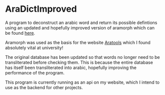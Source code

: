 # AraDictImproved

A program to deconstruct an arabic word and return its possible defintions using an updated and hopefully improved version of aramorph which can be found [here](https://github.com/gitGNU/gnu_aramorph).

Aramorph was used as the basis for the website [Aratools](http://www.aratools.com/) which I found absolutely vital at university!

The original database has been updated so that words no longer need to be transliterated before checking them. This is because the entire database has itself been transliterated into arabic, hopefully improving the performance of the program.

This program is currently running as an api on my website, which I intend to use as the backend for other projects.
